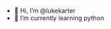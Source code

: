 - 👋 Hi, I’m @lukekarter
- 🌱 I’m currently learning python
<!---
lukekarter/lukekarter is a ✨ special ✨ repository because its `README.md` (this file) appears on your GitHub profile.
You can click the Preview link to take a look at your changes.
--->
